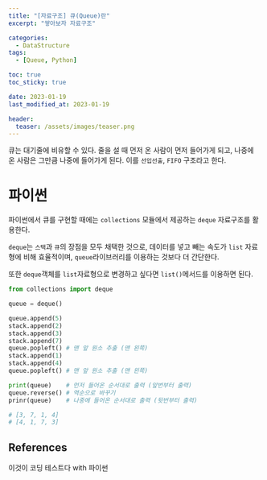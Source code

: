```yaml
---
title: "[자료구조] 큐(Queue)란"
excerpt: "쌓아보자 자료구조"

categories:
  - DataStructure
tags:
  - [Queue, Python]

toc: true
toc_sticky: true

date: 2023-01-19
last_modified_at: 2023-01-19

header:
  teaser: /assets/images/teaser.png
---
```


큐는 대기줄에 비유할 수 있다. 줄을 설 때 먼저 온 사람이 먼저 들어가게 되고, 나중에 온 사람은 그만큼 나중에 들어가게 된다. 이를 `선입선출`, `FIFO` 구조라고 한다.

# 파이썬

파이썬에서 큐를 구현할 때에는 `collections` 모듈에서 제공하는 `deque` 자료구조를 활용한다. 

`deque`는 `스택`과 `큐`의 장점을 모두 채택한 것으로, 데이터를 넣고 빼는 속도가 `list` 자료형에 비해 효율적이며, `queue`라이브러리를 이용하는 것보다 더 간단한다.

또한 `deque`객체를 `list`자료형으로 변경하고 싶다면 `list()`메서드를 이용하면 된다.

```py
from collections import deque

queue = deque()

queue.append(5)
stack.append(2)
stack.append(3)
stack.append(7)
queue.popleft() # 맨 앞 원소 추출 (맨 왼쪽)
stack.append(1)
stack.append(4)
queue.popleft() # 맨 앞 원소 추출 (맨 왼쪽)

print(queue)    # 먼저 들어온 순서대로 출력 (앞번부터 출력)
queue.reverse() # 역순으로 바꾸기
prinr(queue)    # 나중에 들어온 순서대로 출력 (뒷번부터 출력)

# [3, 7, 1, 4]
# [4, 1, 7, 3]
```

## References

이것이 코딩 테스트다 with 파이썬